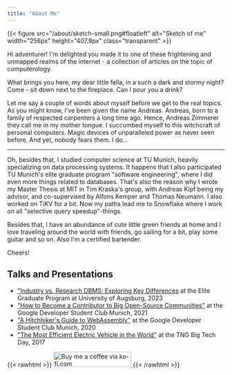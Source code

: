 ```yaml
---
title: "About Me"
---
```


{{< figure src="/about/sketch-small.png#floatleft" alt="Sketch of me" width="256px" height="407.9px" class="transparent" >}}

Hi adventurer! I'm delighted you made it to one of these frightening and unmapped realms of the internet - a collection of articles on the topic of computerology.

What brings you here, my dear little fella, in a such a dark and stormy night? Come - sit down next to the fireplace. Can I pour you a drink?

Let me say a couple of words about myself before we get to the real topics. As you might know, I've been given the name Andreas. Andreas, born to a family of respected carpenters a long time ago. Hence, Andreas Zimmerer they call me in my mother tongue. I succumbed myself to this witchcraft of personal computers. Magic devices of unparalleled power as never seen before. And yet, nobody fears them. I do...


------ 

Oh, besides that, I studied computer science at TU Munich, heavily specializing on data processing systems. It happens that I also participated TU Munich's elite graduate program "software engineering", where I did even more things related to databases. That's also the reason why I wrote my Master Thesis at MIT in Tim Kraska's group, with Andreas Kipf being my advisor, and co-supervised by Alfons Kemper and Thomas Neumann. I also worked on TiKV for a bit. Now my paths lead me to Snowflake where I work on all "selective query speedup"-things.

Besides that, I have an abundance of cute little green friends at home and I love traveling around the world with friends, go sailing for a bit, play some guitar and so on. Also I'm a certified bartender.

Cheers!


## Talks and Presentations

  * ["Industry vs. Research DBMS: Exploring Key Differences]("https://www.uni-augsburg.de/de/fakultaet/fai/isse/news/gastvortrag-industry-vs-research-dbms-exploring-key-differences/") at the Elite Graduate Program at University of Augsburg, 2023
  * ["How to Become a Contributor to Big Open-Source Communities"](https://gdsc.community.dev/events/details/developer-student-clubs-technical-university-of-munich-presents-how-to-become-a-contributor-to-big-open-source-communities/) at the Google Developer Student Club Munich, 2021
  * ["A Hitchhiker's Guide to WebAssembly"](https://gdsc.community.dev/events/details/developer-student-clubs-technical-university-of-munich-presents-a-hitchhikers-guide-to-webassembly/) at the Google Developer Student Club Munich, 2020
  * ["The Most Efficient Electric Vehicle in the World"](https://www.tngtech.com/en/tng-about-us/bigtechday/big-techday-10/abstracts.html#c15124) at the TNG Big Tech Day, 2017




{{< rawhtml >}}
<a href="https://ko-fi.com/jibbow">
    <img src="/images/ko-fi-red.png" alt="Buy me a coffee via ko-fi.com" width="180px" height="34.65px"/>
</a>
{{< /rawhtml >}}
